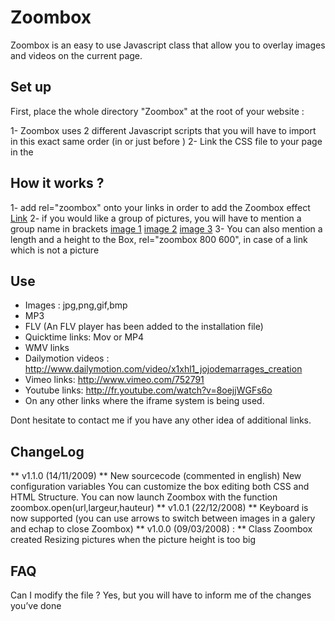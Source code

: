 Zoombox
=============

Zoombox is an easy to use Javascript class that allow you to overlay images and videos on the current page.

Set up
-------

First, place the whole directory "Zoombox" at the root of your website :

1- Zoombox uses 2 different Javascript scripts that you will have to import in this exact same order (in <head> or just before </body>)
	<script type="text/javascript" src="/zoombox/jquery.js"></script>
	<script type="text/javascript" src="/zoombox/zoombox.js"></script>
2- Link the CSS file to your page in the <head>
	<link href="/zoombox/zoombox.css" rel="stylesheet" type="text/css" media="screen" />

How it works ?
-------
1- add rel="zoombox" onto your links in order to add the Zoombox effect
	<a href="http://www.youtube.com/watch?v=8oejjWGFs6o" title="Session 2006" rel="zoombox">Link</a>
2- if you would like a group of pictures, you will have to mention a group name in brackets
	<a href="images/image-1.jpg" rel="zoombox[holidays]">image 1</a>
	<a href="images/image-2.jpg" rel="zoombox[holidays]">image 2</a>
	<a href="images/image-3.jpg" rel="zoombox[holidays]">image 3</a>
3- You can also mention a length and a height to the Box, rel="zoombox 800 600", in case of a link which is not a picture

Use
-------
* Images : jpg,png,gif,bmp
* MP3
* FLV (An FLV player has been added to the installation file)
* Quicktime links: Mov or MP4
* WMV links
* Dailymotion videos : http://www.dailymotion.com/video/x1xhl1_jojodemarrages_creation
* Vimeo links: http://www.vimeo.com/752791
* Youtube links: http://fr.youtube.com/watch?v=8oejjWGFs6o
* On any other links where the iframe system is being used.

Dont hesitate to contact me if you have any other idea of additional links.

ChangeLog
-------
** v1.1.0 (14/11/2009) **
New sourcecode (commented in english)
New configuration variables
You can customize the box editing both CSS and HTML Structure.
You can now launch Zoombox with the function zoombox.open(url,largeur,hauteur)
** v1.0.1 (22/12/2008) **
Keyboard is now supported (you can use arrows to switch between images in a galery and echap to close Zoombox)
** v1.0.0 (09/03/2008) : **
Class Zoombox created
Resizing pictures when the picture height is too big

FAQ
-------
Can I modify the file ?
Yes, but you will have to inform me of the changes you’ve done